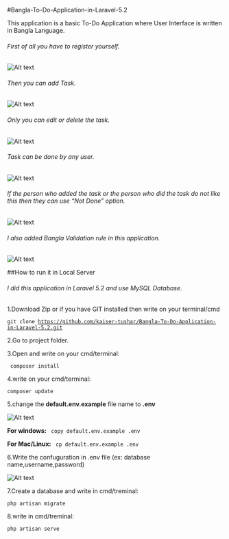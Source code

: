#Bangla-To-Do-Application-in-Laravel-5.2

This application is a basic To-Do Application where User Interface is written in Bangla Language.

<h6>First of all you have to register yourself.</h6>

![Alt text](http://imgur.com/VsR5nUU.png)

<h6>Then you can add Task.</h6>

![Alt text](http://imgur.com/OgaQmik.png)

<h6>Only you can edit or delete the task.</h6>

![Alt text](http://imgur.com/HXsw1D5.png)

<h6>Task can be done by any user.</h6>

![Alt text](http://imgur.com/V4OyJL2.png)

<h6>If the person who added the task or the person who did the task do not like this then they can use “Not Done” option.</h6>

![Alt text](http://imgur.com/j8Ziren.png)

<h6>I also added Bangla Validation rule in this application.</h6>

![Alt text](http://imgur.com/liXwfr4.png)

##How to run it in Local Server

<h6>I did this application in Laravel 5.2 and use MySQL Database.</h6>

1.Download Zip or if you have GIT installed then write on your terminal/cmd

<code>git clone https://github.com/kaiser-tushar/Bangla-To-Do-Application-in-Laravel-5.2.git</code>

2.Go to project folder. 

3.Open and write on your cmd/terminal:

<code> composer install</code>

4.write on your cmd/terminal: 

<code>composer update</code>

 
5.change the <b>default.env.example</b> file name to <b>.env</b>

![Alt text](http://imgur.com/FlhKUNE.png)

<b>For windows:</b> <code> copy default.env.example .env </code>

<b>For Mac/Linux:</b> <code> cp  default.env.example .env  </code>

6.Write the confuguration in .env file (ex: database name,username,password)

![Alt text](http://imgur.com/GgxmxKi.png)

7.Create a database and write in cmd/treminal:

<code>php artisan migrate</code>

8.write in cmd/treminal:

<code>php artisan serve</code>



